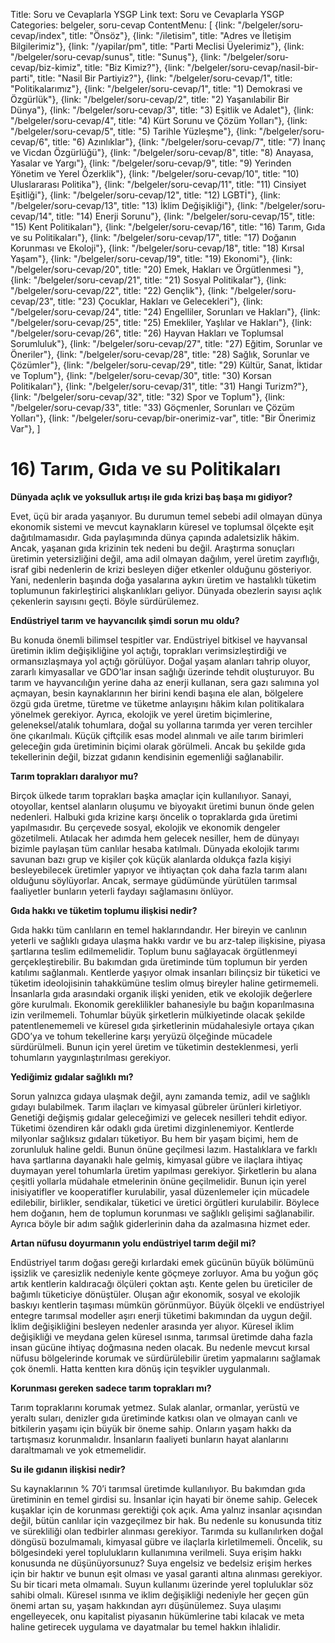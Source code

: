 Title: Soru ve Cevaplarla YSGP
Link text: Soru ve Cevaplarla YSGP
Categories: belgeler, soru-cevap
ContentMenu: [
  {link: "/belgeler/soru-cevap/index", title: "Önsöz"},
  {link: "/iletisim", title: "Adres ve İletişim Bilgilerimiz"},
  {link: "/yapilar/pm", title: "Parti Meclisi Üyelerimiz"},
  {link: "/belgeler/soru-cevap/sunus", title: "Sunuş"},
  {link: "/belgeler/soru-cevap/biz-kimiz", title: "Biz Kimiz?"},
  {link: "/belgeler/soru-cevap/nasil-bir-parti", title: "Nasil Bir Partiyiz?"},
  {link: "/belgeler/soru-cevap/1", title: "Politikalarımız"},
  {link: "/belgeler/soru-cevap/1", title: "1) Demokrasi ve Özgürlük"},
  {link: "/belgeler/soru-cevap/2", title: "2) Yaşanılabilir Bir Dünya"},
  {link: "/belgeler/soru-cevap/3", title: "3) Eşitlik ve Adalet"},
  {link: "/belgeler/soru-cevap/4", title: "4) Kürt Sorunu ve Çözüm Yolları"},
  {link: "/belgeler/soru-cevap/5", title: "5) Tarihle Yüzleşme"},
  {link: "/belgeler/soru-cevap/6", title: "6) Azınlıklar"},
  {link: "/belgeler/soru-cevap/7", title: "7) İnanç ve Vicdan Özgürlüğü"},
  {link: "/belgeler/soru-cevap/8", title: "8) Anayasa, Yasalar ve Yargı"},
  {link: "/belgeler/soru-cevap/9", title: "9) Yerinden Yönetim ve Yerel Özerklik"},
  {link: "/belgeler/soru-cevap/10", title: "10) Uluslararası Politika"},
  {link: "/belgeler/soru-cevap/11", title: "11) Cinsiyet Eşitliği"},
  {link: "/belgeler/soru-cevap/12", title: "12) LGBTİ"},
  {link: "/belgeler/soru-cevap/13", title: "13) İklim Değişikliği"},
  {link: "/belgeler/soru-cevap/14", title: "14) Enerji Sorunu"},
  {link: "/belgeler/soru-cevap/15", title: "15) Kent Politikaları"},
  {link: "/belgeler/soru-cevap/16", title: "16) Tarım, Gıda ve su Politikaları"},
  {link: "/belgeler/soru-cevap/17", title: "17) Doğanın Korunması ve Ekoloji"},
  {link: "/belgeler/soru-cevap/18", title: "18) Kırsal Yaşam"},
  {link: "/belgeler/soru-cevap/19", title: "19) Ekonomi"},
  {link: "/belgeler/soru-cevap/20", title: "20) Emek, Hakları ve Örgütlenmesi
"},
  {link: "/belgeler/soru-cevap/21", title: "21) Sosyal Politikalar"},
  {link: "/belgeler/soru-cevap/22", title: "22) Gençlik"},
  {link: "/belgeler/soru-cevap/23", title: "23) Çocuklar, Hakları ve Gelecekleri"},
  {link: "/belgeler/soru-cevap/24", title: "24) Engelliler, Sorunları ve Hakları"},
  {link: "/belgeler/soru-cevap/25", title: "25) Emekliler, Yaşlılar ve Hakları"},
  {link: "/belgeler/soru-cevap/26", title: "26) Hayvan Hakları ve Toplumsal Sorumluluk"},
  {link: "/belgeler/soru-cevap/27", title: "27) Eğitim, Sorunlar ve Öneriler"},
  {link: "/belgeler/soru-cevap/28", title: "28) Sağlık, Sorunlar ve Çözümler"},
  {link: "/belgeler/soru-cevap/29", title: "29) Kültür, Sanat, İktidar ve Toplum"},
  {link: "/belgeler/soru-cevap/30", title: "30) Korsan Politikaları"},
  {link: "/belgeler/soru-cevap/31", title: "31) Hangi Turizm?"},
  {link: "/belgeler/soru-cevap/32", title: "32) Spor ve Toplum"},
  {link: "/belgeler/soru-cevap/33", title: "33) Göçmenler, Sorunları ve Çözüm Yolları"},
  {link: "/belgeler/soru-cevap/bir-onerimiz-var", title: "Bir Önerimiz Var"},
  ]


# 16) Tarım, Gıda ve su Politikaları

**Dünyada açlık ve yoksulluk artışı ile gıda krizi baş başa mı gidiyor?**

Evet, üçü bir arada yaşanıyor. Bu durumun temel sebebi adil olmayan dünya ekonomik sistemi ve mevcut kaynakların küresel ve toplumsal ölçekte eşit dağıtılmamasıdır. Gıda paylaşımında dünya çapında adaletsizlik hâkim. Ancak, yaşanan gıda krizinin tek nedeni bu değil. Araştırma sonuçları üretimin yetersizliğini değil, ama adil olmayan dağılım, yerel üretim zayıflığı, israf gibi nedenlerin de krizi besleyen diğer etkenler olduğunu gösteriyor. Yani, nedenlerin başında doğa yasalarına aykırı üretim ve hastalıklı tüketim toplumunun fakirleştirici alışkanlıkları geliyor. Dünyada obezlerin sayısı açlık çekenlerin sayısını geçti. Böyle sürdürülemez.

**Endüstriyel tarım ve hayvancılık şimdi sorun mu oldu?**
 
Bu konuda önemli bilimsel tespitler var. Endüstriyel bitkisel ve hayvansal üretimin iklim değişikliğine yol açtığı, toprakları verimsizleştirdiği ve ormansızlaşmaya yol açtığı görülüyor. Doğal yaşam alanları tahrip oluyor, zararlı kimyasallar ve GDO’lar insan sağlığı üzerinde tehdit oluşturuyor. Bu tarım ve hayvancılığın yerine daha az enerji kullanan, sera gazı salımına yol açmayan, besin kaynaklarının her birini kendi başına ele alan, bölgelere özgü gıda üretme, türetme ve tüketme anlayışını hâkim kılan politikalara yönelmek gerekiyor. Ayrıca, ekolojik ve yerel üretim biçimlerine, geleneksel/atalık tohumlara, doğal su yollarına tarımda yer veren tercihler öne çıkarılmalı. Küçük çiftçilik esas model alınmalı ve aile tarım birimleri geleceğin gıda üretiminin biçimi olarak görülmeli. Ancak bu şekilde gıda tekellerinin değil, bizzat gıdanın kendisinin egemenliği sağlanabilir.

**Tarım toprakları daralıyor mu?**

Birçok ülkede tarım toprakları başka amaçlar için kullanılıyor. Sanayi, otoyollar, kentsel alanların oluşumu ve biyoyakıt üretimi bunun önde gelen nedenleri. Halbuki gıda krizine karşı öncelik o topraklarda gıda üretimi yapılmasıdır. Bu çerçevede sosyal, ekolojik ve ekonomik dengeler gözetilmeli. Atılacak her adımda hem gelecek nesiller, hem de dünyayı bizimle paylaşan tüm canlılar hesaba katılmalı. Dünyada ekolojik tarımı savunan bazı grup ve kişiler çok küçük alanlarda oldukça fazla kişiyi besleyebilecek üretimler yapıyor ve ihtiyaçtan çok daha fazla tarım alanı olduğunu söylüyorlar. Ancak, sermaye güdümünde yürütülen tarımsal faaliyetler bunların yeterli faydayı sağlamasını önlüyor.

**Gıda hakkı ve tüketim toplumu ilişkisi nedir?**

Gıda hakkı tüm canlıların en temel haklarındandır. Her bireyin ve canlının yeterli ve sağlıklı gıdaya ulaşma hakkı vardır ve bu arz-talep ilişkisine, piyasa şartlarına teslim edilmemelidir. Toplum bunu sağlayacak örgütlenmeyi gerçekleştirebilir. Bu bakımdan gıda üretiminde tüm toplumun bir yerden katılımı sağlanmalı. Kentlerde yaşıyor olmak insanları bilinçsiz bir tüketici ve tüketim ideolojisinin tahakkümüne teslim olmuş bireyler haline getirmemeli. İnsanlarla gıda arasındaki organik ilişki yeniden, etik ve ekolojik değerlere göre kurulmalı. Ekonomik gereklilikler bahanesiyle bu bağın koparılmasına izin verilmemeli. Tohumlar büyük şirketlerin mülkiyetinde olacak şekilde patentlenememeli ve küresel gıda şirketlerinin müdahalesiyle ortaya çıkan GDO’ya ve tohum tekellerine karşı yeryüzü ölçeğinde mücadele sürdürülmeli. Bunun için yerel üretim ve tüketimin desteklenmesi, yerli tohumların yaygınlaştırılması gerekiyor.

**Yediğimiz gıdalar sağlıklı mı?**

Sorun yalnızca gıdaya ulaşmak değil, aynı zamanda temiz, adil ve sağlıklı gıdayı bulabilmek. Tarım ilaçları ve kimyasal gübreler ürünleri kirletiyor. Genetiği değişmiş gıdalar geleceğimizi ve gelecek nesilleri tehdit ediyor. Tüketimi özendiren kâr odaklı gıda üretimi dizginlenemiyor. Kentlerde milyonlar sağlıksız gıdaları tüketiyor. Bu hem bir yaşam biçimi, hem de zorunluluk haline geldi. Bunun önüne geçilmesi lazım. Hastalıklara ve farklı hava şartlarına dayanaklı hale gelmiş, kimyasal gübre ve ilaçlara ihtiyaç duymayan yerel tohumlarla üretim yapılması gerekiyor. Şirketlerin bu alana çeşitli yollarla müdahale etmelerinin önüne geçilmelidir. Bunun için yerel inisiyatifler ve kooperatifler kurulabilir, yasal düzenlemeler için mücadele edilebilir, birlikler, sendikalar, tüketici ve üretici örgütleri kurulabilir. Böylece hem doğanın, hem de toplumun korunması ve sağlıklı gelişimi sağlanabilir. Ayrıca böyle bir adım sağlık giderlerinin daha da azalmasına hizmet eder.

**Artan nüfusu doyurmanın yolu endüstriyel tarım değil mi?**
 
Endüstriyel tarım doğası gereği kırlardaki emek gücünün büyük bölümünü işsizlik ve çaresizlik nedeniyle kente göçmeye zorluyor. Ama bu yoğun göç artık kentlerin kaldıracağı ölçüleri çoktan aştı. Kente gelen bu üreticiler de bağımlı tüketiciye dönüştüler. Oluşan ağır ekonomik, sosyal ve ekolojik baskıyı kentlerin taşıması mümkün görünmüyor. Büyük ölçekli ve endüstriyel entegre tarımsal modeller aşırı enerji tüketimi bakımından da uygun değil. İklim değişikliğini besleyen nedenler arasında yer alıyor. Küresel iklim değişikliği ve meydana gelen küresel ısınma, tarımsal üretimde daha fazla insan gücüne ihtiyaç doğmasına neden olacak. Bu nedenle mevcut kırsal nüfusu bölgelerinde korumak ve sürdürülebilir üretim yapmalarını sağlamak çok önemli. Hatta kentten kıra dönüş için teşvikler uygulanmalı. 

**Korunması gereken sadece tarım toprakları mı?**

Tarım topraklarını korumak yetmez. Sulak alanlar, ormanlar, yerüstü ve yeraltı suları, denizler gıda üretiminde katkısı olan ve olmayan canlı ve bitkilerin yaşamı için büyük bir öneme sahip. Onların yaşam hakkı da tartışmasız korunmalıdır. İnsanların faaliyeti bunların hayat alanlarını daraltmamalı ve yok etmemelidir.

**Su ile gıdanın ilişkisi nedir?**

Su kaynaklarının % 70’i tarımsal üretimde kullanılıyor. Bu bakımdan gıda üretiminin en temel girdisi su. İnsanlar için hayati bir öneme sahip. Gelecek kuşaklar için de korunması gerektiği çok açık. Ama yalnız insanlar açısından değil, bütün canlılar için vazgeçilmez bir hak. Bu nedenle su konusunda titiz ve sürekliliği olan tedbirler alınması gerekiyor. Tarımda su kullanılırken doğal döngüsü bozulmamalı, kimyasal gübre ve ilaçlarla kirletilmemeli. Öncelik, su bölgesindeki yerel toplulukların kullanımına verilmeli. 
Suya erişim hakkı konusunda ne düşünüyorsunuz?
Suya engelsiz ve bedelsiz erişim herkes için bir haktır ve bunun eşit olması ve yasal garanti altına alınması gerekiyor. Su bir ticari meta olmamalı. Suyun kullanımı üzerinde yerel topluluklar söz sahibi olmalı. Küresel ısınma ve iklim değişikliği nedeniyle her geçen gün önemi artan su, yaşam hakkından ayrı düşünülemez. Suya ulaşımı engelleyecek, onu kapitalist piyasanın hükümlerine tabi kılacak ve meta haline getirecek uygulama ve dayatmalar bu temel hakkın ihlalidir.



